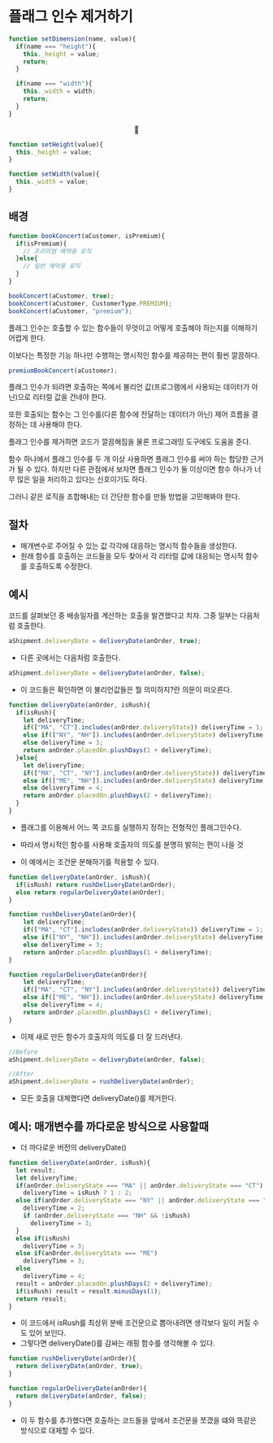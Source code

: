 # 플래그 인수 제거하기

```JavaScript
function setDimension(name, value){
  if(name === "height"){
    this._height = value;
    return;
  }

  if(name === "width"){
    this._width = width;
    return;
  }
}
```

<center>🔽</center>

```JavaScript
function setHeight(value){
  this._height = value;
}

function setWidth(value){
  this._width = value;
}
```

## 배경

```JavaScript
function bookConcert(aCustomer, isPremium){
  if(isPremium){
    // 프리미엄 예약용 로직
  }else{
    // 일반 예약용 로직
  }
}

bookConcert(aCustomer, true);
bookConcert(aCustomer, CustomerType.PREMIUM);
bookConcert(aCustomer, "premium");
```

플래그 인수는 호출할 수 있는 함수들이 무엇이고 어떻게 호출해야 하는지를 이해하기 어렵게 한다.

이보다는 특정한 기능 하나만 수행하는 명시적인 함수를 제공하는 편이 훨씬 깔끔하다.

```JavaScript
premiumBookConcert(aCustomer);
```

플래그 인수가 되려면 호출하는 쪽에서 불리언 값(프로그램에서 사용되는 데이터가 아닌)으로 리터럴 값을 건네야 한다.

또한 호출되는 함수는 그 인수를(다른 함수에 전달하는 데이터가 아닌) 제어 흐름을 결정하는 데 사용해야 한다.

플래그 인수를 제거하면 코드가 깔끔해짐을 물론 프로그래밍 도구에도 도움을 준다.

함수 하나에서 플래그 인수를 두 개 이상 사용하면 플래그 인수를 써야 하는 합당한 근거가 될 수 있다. 하지만 다른 관점에서 보자면 플래그 인수가 둘 이상이면 함수 하나가 너무 많은 일을 처리하고 있다는 신호이기도 하다.

그러니 같은 로직을 조합해내는 더 간단한 함수를 만들 방법을 고민해봐야 한다.

## 절차

-   매개변수로 주어질 수 있는 값 각각에 대응하는 명시적 함수들을 생성한다.
-   원래 함수를 호출하는 코드들을 모두 찾아서 각 리터럴 값에 대응되는 명시적 함수를 호출하도록 수정한다.

## 예시

코드를 살펴보던 중 배송일자를 계산하는 호출을 발견했다고 치자. 그중 일부는 다음처럼 호출한다.

```JavaScript
aShipment.deliveryDate = deliveryDate(anOrder, true);
```

-   다른 곳에서는 다음처럼 호출한다.

```JavaScript
aShipment.deliveryDate = deliveryDate(anOrder, false);
```

-   이 코드들은 확인하면 이 불리언값들은 뭘 의미하지?란 의문이 떠오른다.

```JavaScript
function deliveryDate(anOrder, isRush){
  if(isRush){
    let deliveryTime;
    if(["MA", "CT"].includes(anOrder.deliveryState)) deliveryTime = 1;
    else if(["NY", "NH"]).includes(anOrder.deliveryState) deliveryTime = 2;
    else deliveryTime = 3;
    return anOrder.placedOn.plushDays(1 + deliveryTime);
  }else{
    let deliveryTime;
    if(["MA", "CT", "NY"].includes(anOrder.deliveryState)) deliveryTime = 2;
    else if(["ME", "NH"]).includes(anOrder.deliveryState) deliveryTime = 3;
    else deliveryTime = 4;
    return anOrder.placedOn.plushDays(2 + deliveryTime);
  }
}
```

-   플래그를 이용해서 어느 쪽 코드를 실행하지 정하는 전형적인 플래그인수다.

-   따라서 명시적인 함수를 사용해 호출자의 의도를 분명히 밝히는 편이 나을 것

-   이 예에서는 조건문 분해하기를 적용할 수 있다.

```JavaScript
function deliveryDate(anOrder, isRush){
  if(isRush) return rushDeliveryDate(anOrder);
  else return regularDeliveryDate(anOrder);
}

function rushDeliveryDate(anOrder){
    let deliveryTime;
    if(["MA", "CT"].includes(anOrder.deliveryState)) deliveryTime = 1;
    else if(["NY", "NH"]).includes(anOrder.deliveryState) deliveryTime = 2;
    else deliveryTime = 3;
    return anOrder.placedOn.plushDays(1 + deliveryTime);
}

function regularDeliveryDate(anOrder){
    let deliveryTime;
    if(["MA", "CT", "NY"].includes(anOrder.deliveryState)) deliveryTime = 2;
    else if(["ME", "NH"]).includes(anOrder.deliveryState) deliveryTime = 3;
    else deliveryTime = 4;
    return anOrder.placedOn.plushDays(2 + deliveryTime);
}
```

-   이제 새로 만든 함수가 호출자의 의도를 더 잘 드러낸다.

```JavaScript
//Before
aShipment.deliveryDate = deliveryDate(anOrder, false);

//After
aShipment.deliveryDate = rushDeliveryDate(anOrder);
```

-   모든 호출을 대체했다면 deliveryDate()를 제거한다.

## 예시: 매개변수를 까다로운 방식으로 사용할때

-   더 까다로운 버전의 deliveryDate()

```JavaScript
function deliveryDate(anOrder, isRush){
  let result;
  let deliveryTime;
  if(anOrder.deliveryState === "MA" || anOrder.deliveryState === "CT")
    deliveryTime = isRush ? 1 : 2;
  else if(anOrder.deliveryState === "NY" || anOrder.deliveryState === "NH"){
    deliveryTime = 2;
    if (anOrder.deliveryState === "NH" && !isRush)
      deliveryTime = 3;
  }
  else if(isRush)
    deliveryTime = 3;
  else if(anOrder.deliveryState === "ME")
    deliveryTime = 3;
  else
    deliveryTime = 4;
  result = anOrder.placedOn.plushDays(2 + deliveryTime);
  if(isRush) result = result.minusDays(1);
  return result;
}

```

-   이 코드에서 isRush를 최상위 분배 조건문으로 뽑아내려면 생각보다 일이 커질 수도 있어 보인다.
-   그렇다면 deliveryDate()를 감싸는 래핑 함수를 생각해볼 수 있다.

```JavaScript
function rushDeliveryDate(anOrder){
  return deliveryDate(anOrder, true);
}

function regularDeliveryDate(anOrder){
  return deliveryDate(anOrder, false);
}
```

-   이 두 함수를 추가했다면 호출하는 코드들을 앞에서 조건문을 쪼갰을 떄와 똑같은 방식으로 대체할 수 있다.
